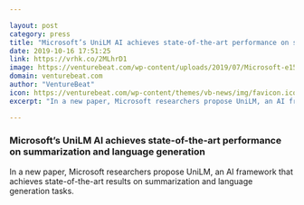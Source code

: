 ```yaml
---

layout: post
category: press
title: "Microsoft’s UniLM AI achieves state-of-the-art performance on summarization and language generation"
date: 2019-10-16 17:51:25
link: https://vrhk.co/2MLhrD1
image: https://venturebeat.com/wp-content/uploads/2019/07/Microsoft-e1571247232545.jpg?w=1200&strip=all
domain: venturebeat.com
author: "VentureBeat"
icon: https://venturebeat.com/wp-content/themes/vb-news/img/favicon.ico
excerpt: "In a new paper, Microsoft researchers propose UniLM, an AI framework that achieves state-of-the-art results on summarization and language generation tasks."

---
```


### Microsoft’s UniLM AI achieves state-of-the-art performance on summarization and language generation

In a new paper, Microsoft researchers propose UniLM, an AI framework that achieves state-of-the-art results on summarization and language generation tasks.